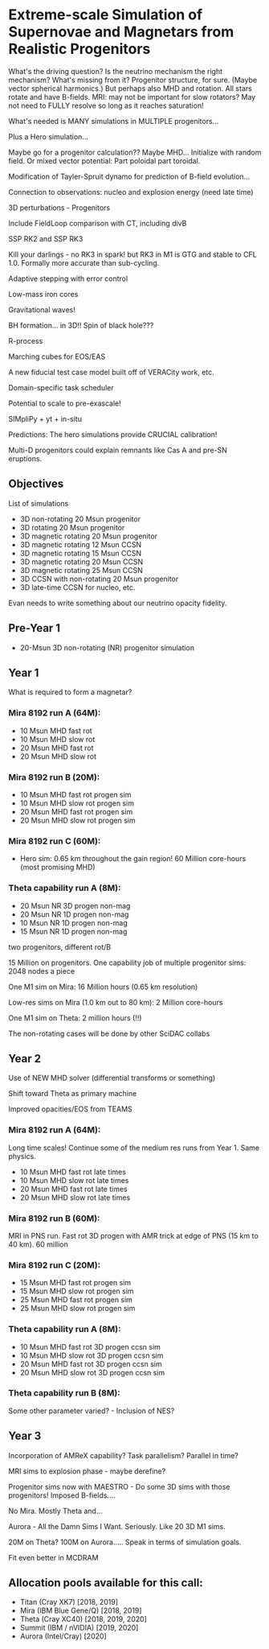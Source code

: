 # Extreme-scale Simulation of Supernovae and Magnetars from Realistic Progenitors

What's the driving question? Is the neutrino mechanism the right mechanism? What's missing from it? Progenitor structure, for sure. (Maybe vector spherical harmonics.) But perhaps also MHD and rotation. All stars rotate and have B-fields. MRI: may not be important for slow rotators? May not need to FULLY resolve so long as it reaches saturation!

What's needed is MANY simulations in MULTIPLE progenitors...

Plus a Hero simulation...

Maybe go for a progenitor calculation?? Maybe MHD... Initialize with random field. Or mixed vector potential: Part poloidal part toroidal.

Modification of Tayler-Spruit dynamo for prediction of B-field evolution...

Connection to observations: nucleo and explosion energy (need late time)

3D perturbations - Progenitors

Include FieldLoop comparison with CT, including divB

SSP RK2 and SSP RK3

Kill your darlings - no RK3 in spark! but RK3 in M1 is GTG and stable to CFL 1.0\. Formally more accurate than sub-cycling.

Adaptive stepping with error control

Low-mass iron cores

Gravitational waves!

BH formation... in 3D!! Spin of black hole???

R-process

Marching cubes for EOS/EAS

A new fiducial test case model built off of VERACity work, etc.

Domain-specific task scheduler

Potential to scale to pre-exascale!

SIMpliPy + yt + in-situ

Predictions: The hero simulations provide CRUCIAL calibration!

Multi-D progenitors could explain remnants like Cas A and pre-SN eruptions.

## Objectives

List of simulations

- 3D non-rotating 20 Msun progenitor
- 3D rotating 20 Msun progenitor
- 3D magnetic rotating 20 Msun progenitor
- 3D magnetic rotating 12 Msun CCSN
- 3D magnetic rotating 15 Msun CCSN
- 3D magnetic rotating 20 Msun CCSN
- 3D magnetic rotating 25 Msun CCSN
- 3D CCSN with non-rotating 20 Msun progenitor
- 3D late-time CCSN for nucleo, etc.

Evan needs to write something about our neutrino opacity fidelity.

## Pre-Year 1

- 20-Msun 3D non-rotating (NR) progenitor simulation

## Year 1

What is required to form a magnetar?

### Mira 8192 run A (64M):

- 10 Msun MHD fast rot
- 10 Msun MHD slow rot
- 20 Msun MHD fast rot
- 20 Msun MHD slow rot

### Mira 8192 run B (20M):

- 10 Msun MHD fast rot progen sim
- 10 Msun MHD slow rot progen sim
- 20 Msun MHD fast rot progen sim
- 20 Msun MHD slow rot progen sim

### Mira 8192 run C (60M):

- Hero sim: 0.65 km throughout the gain region! 60 Million core-hours (most promising MHD)

### Theta capability run A (8M):

- 20 Msun NR 3D progen non-mag
- 20 Msun NR 1D progen non-mag
- 10 Msun NR 1D progen non-mag
- 15 Msun NR 1D progen non-mag

two progenitors, different rot/B

15 Million on progenitors. One capability job of multiple progenitor sims: 2048 nodes a piece

One M1 sim on Mira: 16 Million hours (0.65 km resolution)

Low-res sims on Mira (1.0 km out to 80 km): 2 Million core-hours

One M1 sim on Theta: 2 million hours (!!)

The non-rotating cases will be done by other SciDAC collabs

## Year 2

Use of NEW MHD solver (differential transforms or something)

Shift toward Theta as primary machine

Improved opacities/EOS from TEAMS

### Mira 8192 run A (64M):

Long time scales! Continue some of the medium res runs from Year 1\. Same physics.

- 10 Msun MHD fast rot late times
- 10 Msun MHD slow rot late times
- 20 Msun MHD fast rot late times
- 20 Msun MHD slow rot late times

### Mira 8192 run B (60M):

MRI in PNS run. Fast rot 3D progen with AMR trick at edge of PNS (15 km to 40 km). 60 million

### Mira 8192 run C (20M):

- 15 Msun MHD fast rot progen sim
- 15 Msun MHD slow rot progen sim
- 25 Msun MHD fast rot progen sim
- 25 Msun MHD slow rot progen sim

### Theta capability run A (8M):

- 10 Msun MHD fast rot 3D progen ccsn sim
- 10 Msun MHD slow rot 3D progen ccsn sim
- 20 Msun MHD fast rot 3D progen ccsn sim
- 20 Msun MHD slow rot 3D progen ccsn sim

### Theta capability run B (8M):

Some other parameter varied? - Inclusion of NES?

## Year 3

Incorporation of AMReX capability? Task parallelism? Parallel in time?

MRI sims to explosion phase - maybe derefine?

Progenitor sims now with MAESTRO - Do some 3D sims with those progenitors! Imposed B-fields....

No Mira. Mostly Theta and...

Aurora - All the Damn Sims I Want. Seriously. Like 20 3D M1 sims.

20M on Theta? 100M on Aurora..... Speak in terms of simulation goals.

Fit even better in MCDRAM

## Allocation pools available for this call:

- Titan (Cray XK7) [2018, 2019]
- Mira (IBM Blue Gene/Q) [2018, 2019]
- Theta (Cray XC40) [2018, 2019, 2020]
- Summit (IBM / nVIDIA) [2019, 2020]
- Aurora (Intel/Cray) [2020]
